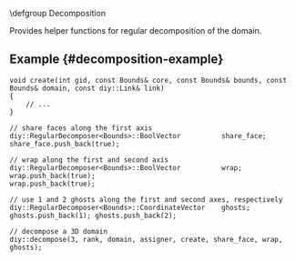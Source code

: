 \defgroup Decomposition

Provides helper functions for regular decomposition of the domain.

Example     {#decomposition-example}
-------

~~~{.cpp}
void create(int gid, const Bounds& core, const Bounds& bounds, const Bounds& domain, const diy::Link& link)
{
    // ...
}

// share faces along the first axis
diy::RegularDecomposer<Bounds>::BoolVector          share_face;
share_face.push_back(true);

// wrap along the first and second axis
diy::RegularDecomposer<Bounds>::BoolVector          wrap;
wrap.push_back(true);
wrap.push_back(true);

// use 1 and 2 ghosts along the first and second axes, respectively
diy::RegularDecomposer<Bounds>::CoordinateVector    ghosts;
ghosts.push_back(1); ghosts.push_back(2);

// decompose a 3D domain
diy::decompose(3, rank, domain, assigner, create, share_face, wrap, ghosts);
~~~
